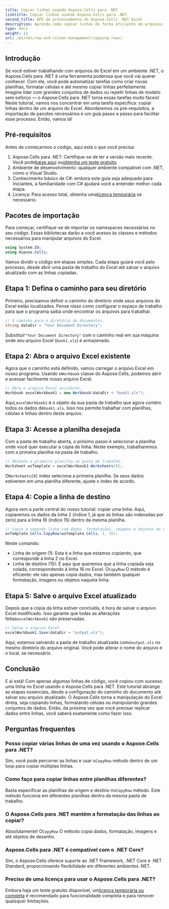 ```yaml
---
title: Copiar linhas usando Aspose.Cells para .NET
linktitle: Copiar linhas usando Aspose.Cells para .NET
second_title: API de processamento do Aspose.Cells .NET Excel
description: Aprenda como copiar linhas de forma eficiente em arquivos do Excel usando o Aspose.Cells para .NET. Este guia passo a passo simplifica a cópia de linhas para suas necessidades de gerenciamento de dados.
type: docs
weight: 11
url: /pt/net/row-and-column-management/copying-rows/
---
```

## Introdução
Se você estiver trabalhando com arquivos do Excel em um ambiente .NET, o Aspose.Cells para .NET é uma ferramenta poderosa que você vai querer conhecer. Com ele, você pode automatizar tarefas como criar novas planilhas, formatar células e até mesmo copiar linhas perfeitamente. Imagine lidar com grandes conjuntos de dados ou repetir linhas de modelo sem esforço — o Aspose.Cells para .NET torna essas tarefas muito fáceis! Neste tutorial, vamos nos concentrar em uma tarefa específica: copiar linhas dentro de um arquivo do Excel. Abordaremos os pré-requisitos, a importação de pacotes necessários e um guia passo a passo para facilitar esse processo. Então, vamos lá!
## Pré-requisitos
Antes de começarmos o código, aqui está o que você precisa:
1.  Aspose.Cells para .NET: Certifique-se de ter a versão mais recente. Você pode[baixe aqui](https://releases.aspose.com/cells/net/) ou[obtenha um teste gratuito](https://releases.aspose.com/).
2. Ambiente de desenvolvimento: qualquer ambiente compatível com .NET, como o Visual Studio.
3. Conhecimento básico de C#: embora este guia seja adequado para iniciantes, a familiaridade com C# ajudará você a entender melhor cada etapa.
4.  Licença: Para acesso total, obtenha uma[licença temporária](https://purchase.aspose.com/temporary-license/) se necessário.
## Pacotes de importação
Para começar, certifique-se de importar os namespaces necessários no seu código. Essas bibliotecas darão a você acesso às classes e métodos necessários para manipular arquivos do Excel.
```csharp
using System.IO;
using Aspose.Cells;
```
Vamos dividir o código em etapas simples. Cada etapa guiará você pelo processo, desde abrir uma pasta de trabalho do Excel até salvar o arquivo atualizado com as linhas copiadas.
## Etapa 1: Defina o caminho para seu diretório
Primeiro, precisamos definir o caminho do diretório onde seus arquivos do Excel estão localizados. Pense nisso como configurar o espaço de trabalho para que o programa saiba onde encontrar os arquivos para trabalhar.
```csharp
// O caminho para o diretório de documentos.
string dataDir = "Your Document Directory";
```
 Substituir`"Your Document Directory"` com o caminho real em sua máquina onde seu arquivo Excel (`book1.xls`) é armazenado.
## Etapa 2: Abra o arquivo Excel existente
 Agora que o caminho está definido, vamos carregar o arquivo Excel em nosso programa. Usando o`Workbook` classe do Aspose.Cells, podemos abrir e acessar facilmente nosso arquivo Excel.
```csharp
// Abra o arquivo Excel existente.
Workbook excelWorkbook1 = new Workbook(dataDir + "book1.xls");
```
 Aqui,`excelWorkbook1` é o objeto da sua pasta de trabalho que agora contém todos os dados de`book1.xls`. Isso nos permite trabalhar com planilhas, células e linhas dentro deste arquivo.
## Etapa 3: Acesse a planilha desejada
Com a pasta de trabalho aberta, o próximo passo é selecionar a planilha onde você quer executar a cópia de linha. Neste exemplo, trabalharemos com a primeira planilha na pasta de trabalho.
```csharp
// Obtenha a primeira planilha na pasta de trabalho.
Worksheet wsTemplate = excelWorkbook1.Worksheets[0];
```
 O`Worksheets[0]` index seleciona a primeira planilha. Se seus dados estiverem em uma planilha diferente, ajuste o index de acordo.
## Etapa 4: Copie a linha de destino
Agora vem a parte central do nosso tutorial: copiar uma linha. Aqui, copiaremos os dados da linha 2 (índice 1, já que as linhas são indexadas por zero) para a linha 16 (índice 15) dentro da mesma planilha.
```csharp
// Copie a segunda linha com dados, formatações, imagens e objetos de desenho para a 16ª linha.
wsTemplate.Cells.CopyRow(wsTemplate.Cells, 1, 15);
```
Neste comando:
- Linha de origem (1): Esta é a linha que estamos copiando, que corresponde à linha 2 no Excel.
- Linha de destino (15): É aqui que queremos que a linha copiada seja colada, correspondendo à linha 16 no Excel.
 O`CopyRow` O método é eficiente: ele não apenas copia dados, mas também qualquer formatação, imagens ou objetos naquela linha.
## Etapa 5: Salve o arquivo Excel atualizado
Depois que a cópia da linha estiver concluída, é hora de salvar o arquivo Excel modificado. Isso garante que todas as alterações feitas`excelWorkbook1` são preservadas.
```csharp
// Salve o arquivo Excel.
excelWorkbook1.Save(dataDir + "output.xls");
```
 Aqui, estamos salvando a pasta de trabalho atualizada como`output.xls` no mesmo diretório do arquivo original. Você pode alterar o nome do arquivo e o local, se necessário.
## Conclusão
E aí está! Com apenas algumas linhas de código, você copiou com sucesso uma linha no Excel usando o Aspose.Cells para .NET. Este tutorial abrange as etapas essenciais, desde a configuração do caminho do documento até salvar seu arquivo atualizado. O Aspose.Cells torna a manipulação do Excel direta, seja copiando linhas, formatando células ou manipulando grandes conjuntos de dados. Então, da próxima vez que você precisar replicar dados entre linhas, você saberá exatamente como fazer isso.
## Perguntas frequentes
### Posso copiar várias linhas de uma vez usando o Aspose.Cells para .NET?  
 Sim, você pode percorrer as linhas e usar o`CopyRow` método dentro de um loop para copiar múltiplas linhas.
### Como faço para copiar linhas entre planilhas diferentes?  
Basta especificar as planilhas de origem e destino no`CopyRow` método. Este método funciona em diferentes planilhas dentro da mesma pasta de trabalho.
### O Aspose.Cells para .NET mantém a formatação das linhas ao copiar?  
 Absolutamente! O`CopyRow` O método copia dados, formatação, imagens e até objetos de desenho.
### Aspose.Cells para .NET é compatível com o .NET Core?  
Sim, o Aspose.Cells oferece suporte ao .NET Framework, .NET Core e .NET Standard, proporcionando flexibilidade em diferentes ambientes .NET.
### Preciso de uma licença para usar o Aspose.Cells para .NET?  
 Embora haja um teste gratuito disponível, um[licença temporária ou completa](https://purchase.aspose.com/buy) é recomendado para funcionalidade completa e para remover quaisquer limitações.